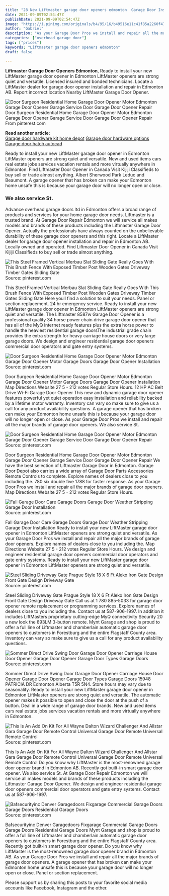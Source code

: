 ```yaml
---
title: "28 New Liftmaster garage door openers edmonton  Garage Door Installation"
date: 2021-09-09T02:54:47Z
publishDate: 2021-09-09T02:54:47Z
image: "https://i.pinimg.com/originals/b4/95/16/b49516e11c41f85a2260f47c08da6608.jpg"
author: "Gabriel"
description: "As your Garage Door Pros we install and repair all the major brands of garage door openers. Panel or section replacement. Liftmaster garage door openers edmonton"
categories: ["overhead garage door"]
tags: ["prices"]
keywords: "Liftmaster garage door openers edmonton"
draft: false

---
```

<!-- Head tag Code -->
**Liftmaster Garage Door Openers Edmonton**, Ready to install your new LiftMaster garage door opener in Edmonton LiftMaster openers are strong quiet and versatile. Licensed insured and bonded technicians. Locate a LiftMaster dealer for garage door opener installation and repair in Edmonton AB. Report incorrect location Nearby LiftMaster Garage Door Opener.

![Door Surgeon Residential Home Garage Door Opener Motor Edmonton Garage Door Opener Garage Service Door Garage Door Opener Repair](https://i.pinimg.com/originals/41/5a/84/415a8462f63f9bdd87bcc62ce15d40bb.png "Door Surgeon Residential Home Garage Door Opener Motor Edmonton Garage Door Opener Garage Service Door Garage Door Opener Repair")
Door Surgeon Residential Home Garage Door Opener Motor Edmonton Garage Door Opener Garage Service Door Garage Door Opener Repair From pinterest.com

**Read another article:**  
[Garage door hardware kit home depot](/garage-door-hardware-kit-home-depot/)
[Garage door hardware options](/garage-door-hardware-options/)
[Garage door hatch autocad](/garage-door-hatch-autocad/)


Ready to install your new LiftMaster garage door opener in Edmonton LiftMaster openers are strong quiet and versatile. New and used items cars real estate jobs services vacation rentals and more virtually anywhere in Edmonton. Find Liftmaster Door Opener in Canada Visit Kijiji Classifieds to buy sell or trade almost anything. Albert Sherwood Park Leduc and Beaumont. A garage opener that has broken can make your Edmonton home unsafe this is because your garage door will no longer open or close.

### We also service St.

Advance overhead garage doors ltd in Edmonton offers a broad range of products and services for your home garage door needs. Liftmaster is a trusted brand. At Garage Door Repair Edmonton we will service all makes models and brands of these products including the Liftmaster Garage Door Opener. Actually the professionals have always counted on the unbelievable durability of these garage door openers and this right. Locate a LiftMaster dealer for garage door opener installation and repair in Edmonton AB. Locally owned and operated. Find Liftmaster Door Opener in Canada Visit Kijiji Classifieds to buy sell or trade almost anything.


![This Steel Framed Vertical Merbau Slat Sliding Gate Really Goes With This Brush Fence With Exposed Timber Post Wooden Gates Driveway Timber Gates Sliding Gate](https://i.pinimg.com/originals/a8/23/5b/a8235b90c188b90a8519d99ba78609fc.jpg "This Steel Framed Vertical Merbau Slat Sliding Gate Really Goes With This Brush Fence With Exposed Timber Post Wooden Gates Driveway Timber Gates Sliding Gate")
Source: pinterest.com

This Steel Framed Vertical Merbau Slat Sliding Gate Really Goes With This Brush Fence With Exposed Timber Post Wooden Gates Driveway Timber Gates Sliding Gate Here youll find a solution to suit your needs. Panel or section replacement. 24 hr emergency service. Ready to install your new LiftMaster garage door opener in Edmonton LiftMaster openers are strong quiet and versatile. The Liftmaster 8587w Garage Door Opener is a professional quality 34 horse power chain drive garage door opener that has all of the MyQ internet ready features plus the extra horse power to handle the heaviest residential garage doorsThe industrial grade chain provides the extra strength for heavy carriage house doors or very large garage doors. We design and engineer residential garage door openers commercial door operators and gate entry systems.

![Door Surgeon Residential Home Garage Door Opener Motor Edmonton Garage Door Opener Motor Garage Doors Garage Door Opener Installation](https://i.pinimg.com/originals/dd/97/50/dd9750445aa683876ea0f757e55698ca.png "Door Surgeon Residential Home Garage Door Opener Motor Edmonton Garage Door Opener Motor Garage Doors Garage Door Opener Installation")
Source: pinterest.com

Door Surgeon Residential Home Garage Door Opener Motor Edmonton Garage Door Opener Motor Garage Doors Garage Door Opener Installation Map Directions Website 27 5 - 212 votes Regular Store Hours. 12 HP AC Belt Drive Wi-Fi Garage Door Opener This new and dynamic garage door opener features powerful yet quiet operation easy installation and reliability backed by a lifetime motor warranty. Inventory can vary so make sure to give us a call for any product availability questions. A garage opener that has broken can make your Edmonton home unsafe this is because your garage door will no longer open or close. As your Garage Door Pros we install and repair all the major brands of garage door openers. We also service St.

![Door Surgeon Residential Home Garage Door Opener Motor Edmonton Garage Door Opener Garage Service Door Garage Door Opener Repair](https://i.pinimg.com/originals/41/5a/84/415a8462f63f9bdd87bcc62ce15d40bb.png "Door Surgeon Residential Home Garage Door Opener Motor Edmonton Garage Door Opener Garage Service Door Garage Door Opener Repair")
Source: pinterest.com

Door Surgeon Residential Home Garage Door Opener Motor Edmonton Garage Door Opener Garage Service Door Garage Door Opener Repair We have the best selection of Liftmaster Garage Door in Edmonton. Garage Door Depot also carries a wide array of Garage Door Parts Accessories Remote Controls to complete. Explore names of dealers close to you including the. 780 six double five 1788 for faster response. As your Garage Door Pros we install and repair all the major brands of garage door openers. Map Directions Website 27 5 - 212 votes Regular Store Hours.

![Fall Garage Door Care Garage Doors Garage Door Weather Stripping Garage Door Installation](https://i.pinimg.com/originals/4d/6b/b5/4d6bb59857ff8b8bc1df36837c1a0933.jpg "Fall Garage Door Care Garage Doors Garage Door Weather Stripping Garage Door Installation")
Source: pinterest.com

Fall Garage Door Care Garage Doors Garage Door Weather Stripping Garage Door Installation Ready to install your new LiftMaster garage door opener in Edmonton LiftMaster openers are strong quiet and versatile. As your Garage Door Pros we install and repair all the major brands of garage door openers. Explore names of dealers close to you including the. Map Directions Website 27 5 - 212 votes Regular Store Hours. We design and engineer residential garage door openers commercial door operators and gate entry systems. Ready to install your new LiftMaster garage door opener in Edmonton LiftMaster openers are strong quiet and versatile.

![Steel Sliding Driveway Gate Prague Style 18 X 6 Ft Aleko Iron Gate Design Front Gate Design Driveway Gate](https://i.pinimg.com/originals/62/a9/4e/62a94efe333ba3e1b3aec4ea5ca67450.jpg "Steel Sliding Driveway Gate Prague Style 18 X 6 Ft Aleko Iron Gate Design Front Gate Design Driveway Gate")
Source: pinterest.com

Steel Sliding Driveway Gate Prague Style 18 X 6 Ft Aleko Iron Gate Design Front Gate Design Driveway Gate Call us at 1 780 885-5033 for garage door opener remote replacement or programming services. Explore names of dealers close to you including the. Contact us at 587-906-1997. In addition it includes LiftMasters proprietary cutting-edge MyQ connectivity Security 20 a new look the 893LM 3-button remote. Mynt Garage and shop is proud to offer a full line of Liftmaster and chamberlain automatic garage door openers to customers in Forestburg and the entire Flagstaff County area. Inventory can vary so make sure to give us a call for any product availability questions.

![Sommer Direct Drive Swing Door Garage Door Opener Carriage House Door Opener Garage Door Opener Garage Door Types Garage Doors](https://i.pinimg.com/736x/68/38/b0/6838b0d6b7e7345569f426b0aa40e41f.jpg "Sommer Direct Drive Swing Door Garage Door Opener Carriage House Door Opener Garage Door Opener Garage Door Types Garage Doors")
Source: pinterest.com

Sommer Direct Drive Swing Door Garage Door Opener Carriage House Door Opener Garage Door Opener Garage Door Types Garage Doors 15948 PATRICIA DR Edmonton Alberta T5R 5N4. Store hours may vary due to seasonality. Ready to install your new LiftMaster garage door opener in Edmonton LiftMaster openers are strong quiet and versatile. The automatic opener makes it possible to open and close the door at the push of a button. Deal in a wide range of garage door brands. New and used items cars real estate jobs services vacation rentals and more virtually anywhere in Edmonton.

![This Is An Add On Kit For All Wayne Dalton Wizard Challenger And Allstar Gara Garage Door Remote Control Universal Garage Door Remote Universal Remote Control](https://i.pinimg.com/originals/95/83/33/958333ede03d995362b8e123eb8285da.jpg "This Is An Add On Kit For All Wayne Dalton Wizard Challenger And Allstar Gara Garage Door Remote Control Universal Garage Door Remote Universal Remote Control")
Source: pinterest.com

This Is An Add On Kit For All Wayne Dalton Wizard Challenger And Allstar Gara Garage Door Remote Control Universal Garage Door Remote Universal Remote Control Do you know why LiftMaster is the most-renowned garage door opener brand in Edmonton AB. Recently got built-in smart garage door opener. We also service St. At Garage Door Repair Edmonton we will service all makes models and brands of these products including the Liftmaster Garage Door Opener. We design and engineer residential garage door openers commercial door operators and gate entry systems. Contact us at 587-906-1997.

![Bafsecurityinc Denver Garagedoors Fixgarage Commercial Garage Doors Garage Doors Residential Garage Doors](https://i.pinimg.com/originals/b4/95/16/b49516e11c41f85a2260f47c08da6608.jpg "Bafsecurityinc Denver Garagedoors Fixgarage Commercial Garage Doors Garage Doors Residential Garage Doors")
Source: pinterest.com

Bafsecurityinc Denver Garagedoors Fixgarage Commercial Garage Doors Garage Doors Residential Garage Doors Mynt Garage and shop is proud to offer a full line of Liftmaster and chamberlain automatic garage door openers to customers in Forestburg and the entire Flagstaff County area. Recently got built-in smart garage door opener. Do you know why LiftMaster is the most-renowned garage door opener brand in Edmonton AB. As your Garage Door Pros we install and repair all the major brands of garage door openers. A garage opener that has broken can make your Edmonton home unsafe this is because your garage door will no longer open or close. Panel or section replacement.

Please support us by sharing this posts to your favorite social media accounts like Facebook, Instagram and the other.

